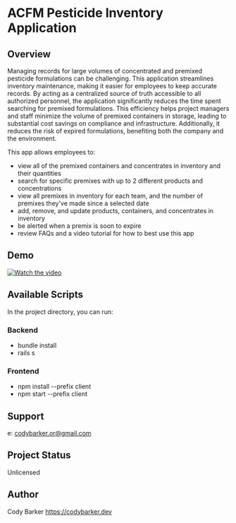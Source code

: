 # ACFM Pesticide Inventory Application

## Overview

Managing records for large volumes of concentrated and premixed pesticide formulations can be challenging. This application streamlines inventory maintenance, making it easier for employees to keep accurate records. By acting as a centralized source of truth accessible to all authorized personnel, the application significantly reduces the time spent searching for premixed formulations. This efficiency helps project managers and staff minimize the volume of premixed containers in storage, leading to substantial cost savings on compliance and infrastructure. Additionally, it reduces the risk of expired formulations, benefiting both the company and the environment.

This app allows employees to:

- view all of the premixed containers and concentrates in inventory and their quantities
- search for specific premixes with up to 2 different products and concentrations
- view all premixes in inventory for each team, and the number of premixes they've made since a selected date
- add, remove, and update products, containers, and concentrates in inventory
- be alerted when a premix is soon to expire
- review FAQs and a video tutorial for how to best use this app

## Demo

[![Watch the video](https://img.youtube.com/vi/3ZT5qP2dsG0/maxresdefault.jpg)](https://youtu.be/hiJ7feiMlV0)


## Available Scripts

In the project directory, you can run:

### Backend

- bundle install
- rails s

### Frontend

- npm install --prefix client
- npm start --prefix client

## Support

e: codybarker.or@gmail.com

## Project Status

Unlicensed

## Author

Cody Barker https://codybarker.dev

